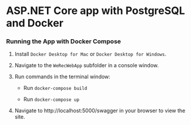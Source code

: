 # ASP.NET Core app with PostgreSQL and Docker

### Running the App with Docker Compose

1. Install `Docker Desktop for Mac` or `Docker Desktop for Windows`.

2. Navigate to the `WeRecWebApp` subfolder in a console window.

3. Run commands in the terminal window:

    - Run `docker-compose build`

    - Run `docker-compose up`

4. Navigate to http://localhost:5000/swagger in your browser to view the site.
